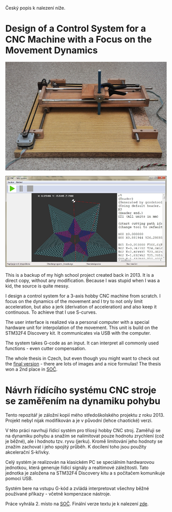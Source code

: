Český popis k nalezení níže.

# Design of a Control System for a CNC Machine with a Focus on the Movement Dynamics

![preview1](preview1.jpg)

![preview2](preview2.jpg)

This is a backup of my high school project created back in 2013. It is a direct
copy, without any modification. Because I was stupid when I was a kid, the
source is quite messy.

I design a control system for a 3-axis hobby CNC machine from scratch. I focus
on the dynamics of the movement and I try to not only limit acceleration, but
also a jerk (derivation of acceleration) and also keep it continuous. To achieve
that I use S-curves.

The user interface is realized via a personal computer with a special hardware
unit for interpolation of the movement. This unit is build on the STM32F4
Discovery kit. It communicates via USB with the computer.

The system takes G-code as an input. It can interpret all commonly used
functions - even cutter compensation.

The whole thesis in Czech, but even though you might want to check out the [final
version](text/final.pdf) - there are lots of images and a nice formulas! The
thesis won a 2nd place in [SOČ](http://soc.cz).

# Návrh řídícího systému CNC stroje se zaměřením na dynamiku pohybu

Tento repozitář je záložní kopií mého středoškolského projektu z roku 2013.
Projekt nebyl nijak modifikován a je v původní (lehce chaotické) verzi.

V této práci navrhuji řídicí systém pro tříosý hobby CNC stroj. Zaměřuji se na
dynamiku pohybu a snažím se nalimitovat pouze hodnotu zrychlení (což je běžné),
ale i hodnotu tzv. ryvu (jerku). Kromě limitování jeho hodnoty se znažím
zachovat i jeho spojitý průběh. K docílení toho jsou použity akcelerační
S-křivky.

Celý systém je realizován na klasickém PC se speciálním hardwarovou jednotkou,
která generuje řídicí signály a realtimové záležitosti. Tato jednotka je
založena na STM32F4 Discovery kitu a s počítačem komunikuje pomocí USB.

Systém bere na vstupu G-kód a zvládá interpretovat všechny běžné používané
příkazy - včetně kompenzace nástroje.

Práce vyhrála 2. místo na [SOČ](http://soc.cz). Finální verze textu je k
nalezení [zde](text_v2/final.pdf).